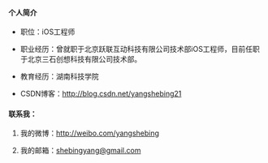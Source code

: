 #### 个人简介
* 职位：iOS工程师

* 职业经历：曾就职于北京跃联互动科技有限公司技术部iOS工程师，目前任职于北京三石创想科技有限公司技术部。

* 教育经历：湖南科技学院

* CSDN博客：<a href="http://blog.csdn.net/yangshebing21">http://blog.csdn.net/yangshebing21</a>

#### 联系我：

1. 我的微博：<a href="http://weibo.com/yangshebing">http://weibo.com/yangshebing</a>

2. 我的邮箱：<a href="shebingyang@gmail.com">shebingyang@gmail.com</a>
